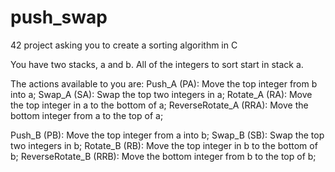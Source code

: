 # push_swap
 42 project asking you to create a sorting algorithm in C

You have two stacks, a and b. All of the integers to sort start in stack a.

The actions available to you are:
Push_A (PA): Move the top integer from b into a;
Swap_A (SA): Swap the top two integers in a;
Rotate_A (RA): Move the top integer in a to the bottom of a;
ReverseRotate_A (RRA): Move the bottom integer from a to the top of a;


Push_B (PB): Move the top integer from a into b;
Swap_B (SB): Swap the top two integers in b;
Rotate_B (RB): Move the top integer in b to the bottom of b;
ReverseRotate_B (RRB): Move the bottom integer from b to the top of b;

